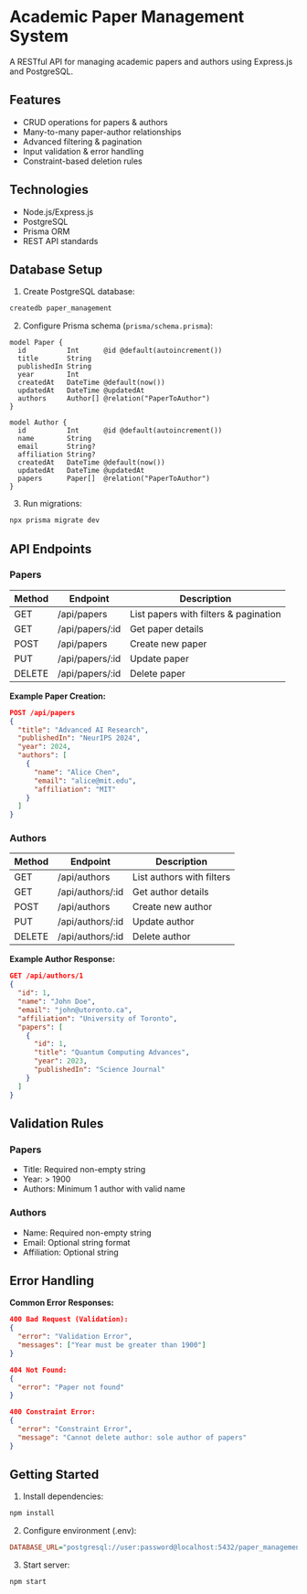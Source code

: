 # Academic Paper Management System

A RESTful API for managing academic papers and authors using Express.js and PostgreSQL.

## Features

- CRUD operations for papers & authors
- Many-to-many paper-author relationships
- Advanced filtering & pagination
- Input validation & error handling
- Constraint-based deletion rules

## Technologies

- Node.js/Express.js
- PostgreSQL
- Prisma ORM
- REST API standards

## Database Setup

1. Create PostgreSQL database:
```bash
createdb paper_management
```

2. Configure Prisma schema (`prisma/schema.prisma`):
```prisma
model Paper {
  id          Int      @id @default(autoincrement())
  title       String
  publishedIn String
  year        Int
  createdAt   DateTime @default(now())
  updatedAt   DateTime @updatedAt
  authors     Author[] @relation("PaperToAuthor")
}

model Author {
  id          Int      @id @default(autoincrement())
  name        String
  email       String?
  affiliation String?
  createdAt   DateTime @default(now())
  updatedAt   DateTime @updatedAt
  papers      Paper[]  @relation("PaperToAuthor")
}
```

3. Run migrations:
```bash
npx prisma migrate dev
```

## API Endpoints

### Papers

| Method | Endpoint         | Description                          |
|--------|------------------|--------------------------------------|
| GET    | /api/papers      | List papers with filters & pagination|
| GET    | /api/papers/:id  | Get paper details                    |
| POST   | /api/papers      | Create new paper                     |
| PUT    | /api/papers/:id  | Update paper                         |
| DELETE | /api/papers/:id  | Delete paper                         |

**Example Paper Creation:**
```json
POST /api/papers
{
  "title": "Advanced AI Research",
  "publishedIn": "NeurIPS 2024",
  "year": 2024,
  "authors": [
    {
      "name": "Alice Chen",
      "email": "alice@mit.edu",
      "affiliation": "MIT"
    }
  ]
}
```

### Authors

| Method | Endpoint          | Description                          |
|--------|-------------------|--------------------------------------|
| GET    | /api/authors      | List authors with filters            |
| GET    | /api/authors/:id  | Get author details                   |
| POST   | /api/authors      | Create new author                    |
| PUT    | /api/authors/:id  | Update author                        |
| DELETE | /api/authors/:id  | Delete author                        |

**Example Author Response:**
```json
GET /api/authors/1
{
  "id": 1,
  "name": "John Doe",
  "email": "john@utoronto.ca",
  "affiliation": "University of Toronto",
  "papers": [
    {
      "id": 1,
      "title": "Quantum Computing Advances",
      "year": 2023,
      "publishedIn": "Science Journal"
    }
  ]
}
```

## Validation Rules

### Papers
- Title: Required non-empty string
- Year: > 1900
- Authors: Minimum 1 author with valid name

### Authors
- Name: Required non-empty string
- Email: Optional string format
- Affiliation: Optional string

## Error Handling

**Common Error Responses:**
```json
400 Bad Request (Validation):
{
  "error": "Validation Error",
  "messages": ["Year must be greater than 1900"]
}

404 Not Found:
{
  "error": "Paper not found"
}

400 Constraint Error:
{
  "error": "Constraint Error",
  "message": "Cannot delete author: sole author of papers"
}
```

## Getting Started

1. Install dependencies:
```bash
npm install
```

2. Configure environment (.env):
```ini
DATABASE_URL="postgresql://user:password@localhost:5432/paper_management"
```

3. Start server:
```bash
npm start
```
